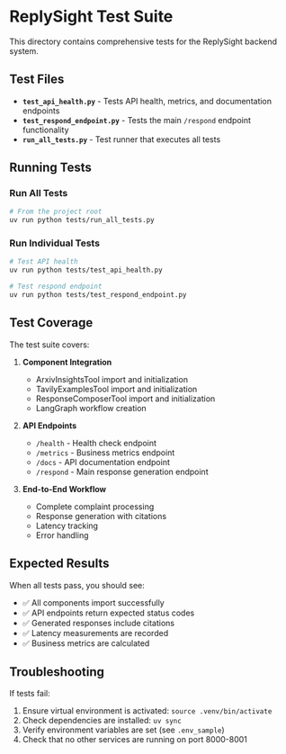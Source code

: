 # ReplySight Test Suite

This directory contains comprehensive tests for the ReplySight backend system.

## Test Files

- **`test_api_health.py`** - Tests API health, metrics, and documentation endpoints
- **`test_respond_endpoint.py`** - Tests the main `/respond` endpoint functionality
- **`run_all_tests.py`** - Test runner that executes all tests

## Running Tests

### Run All Tests
```bash
# From the project root
uv run python tests/run_all_tests.py
```

### Run Individual Tests
```bash
# Test API health
uv run python tests/test_api_health.py

# Test respond endpoint
uv run python tests/test_respond_endpoint.py
```

## Test Coverage

The test suite covers:

1. **Component Integration**
   - ArxivInsightsTool import and initialization
   - TavilyExamplesTool import and initialization  
   - ResponseComposerTool import and initialization
   - LangGraph workflow creation

2. **API Endpoints**
   - `/health` - Health check endpoint
   - `/metrics` - Business metrics endpoint
   - `/docs` - API documentation endpoint
   - `/respond` - Main response generation endpoint

3. **End-to-End Workflow**
   - Complete complaint processing
   - Response generation with citations
   - Latency tracking
   - Error handling

## Expected Results

When all tests pass, you should see:

- ✅ All components import successfully
- ✅ API endpoints return expected status codes
- ✅ Generated responses include citations
- ✅ Latency measurements are recorded
- ✅ Business metrics are calculated

## Troubleshooting

If tests fail:

1. Ensure virtual environment is activated: `source .venv/bin/activate`
2. Check dependencies are installed: `uv sync`
3. Verify environment variables are set (see `.env_sample`)
4. Check that no other services are running on port 8000-8001 
